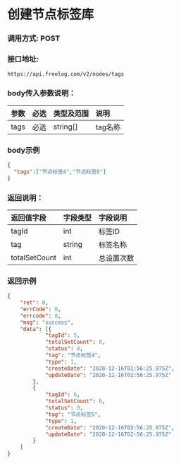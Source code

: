 # 创建节点标签库



### 调用方式: POST



### 接口地址:

```
https://api.freelog.com/v2/nodes/tags
```



### body传入参数说明：

| 参数 | 必选 | 类型及范围 | 说明 |
| :--- | :--- | :--- | :--- |
|tags | 必选 | string[] | tag名称 |



### body示例

```json
{
  "tags":["节点标签4","节点标签5"]
}
```



### 返回说明：

| 返回值字段 | 字段类型 | 字段说明 |
| :--- | :--- | :--- |
| tagId | int | 标签ID |
| tag | string | 标签名称 |
| totalSetCount | int | 总设置次数 |



### 返回示例

```json
{
	"ret": 0,
	"errCode": 0,
	"errcode": 0,
	"msg": "success",
	"data": [{
			"tagId": 5,
			"totalSetCount": 0,
			"status": 0,
			"tag": "节点标签4",
			"type": 1,
			"createDate": "2020-12-16T02:56:25.975Z",
			"updateDate": "2020-12-16T02:56:25.975Z"
		},
		{
			"tagId": 6,
			"totalSetCount": 0,
			"status": 0,
			"tag": "节点标签5",
			"type": 1,
			"createDate": "2020-12-16T02:56:25.975Z",
			"updateDate": "2020-12-16T02:56:25.975Z"
		}
	]
}
```
